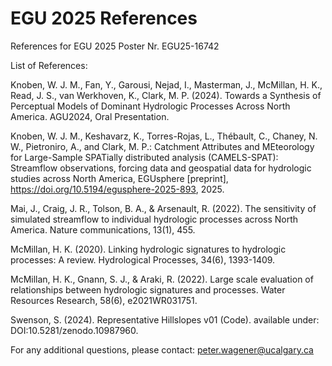 # EGU 2025 References
References for EGU 2025 Poster Nr. EGU25-16742

List of References:

Knoben, W. J. M., Fan, Y., Garousi, Nejad, I., Masterman, J., McMillan, H. K., Read, J. S., van Werkhoven, K., Clark, M. P. (2024). Towards a Synthesis of Perceptual Models of Dominant Hydrologic Processes Across North America. AGU2024, Oral Presentation.

Knoben, W. J. M., Keshavarz, K., Torres-Rojas, L., Thébault, C., Chaney, N. W., Pietroniro, A., and Clark, M. P.: Catchment Attributes and MEteorology for Large-Sample SPATially distributed analysis (CAMELS-SPAT): Streamflow observations, forcing data and geospatial data for hydrologic studies across North America, EGUsphere [preprint], https://doi.org/10.5194/egusphere-2025-893, 2025.

Mai, J., Craig, J. R., Tolson, B. A., & Arsenault, R. (2022). The sensitivity of simulated streamflow to individual hydrologic processes across North America. Nature communications, 13(1), 455.

McMillan, H. K. (2020). Linking hydrologic signatures to hydrologic processes: A review. Hydrological Processes, 34(6), 1393-1409.

McMillan, H. K., Gnann, S. J., & Araki, R. (2022). Large scale evaluation of relationships between hydrologic signatures and processes. Water Resources Research, 58(6), e2021WR031751.

Swenson, S. (2024). Representative Hillslopes v01 (Code). available under: DOI:10.5281/zenodo.10987960.

For any additional questions, please contact: peter.wagener@ucalgary.ca
